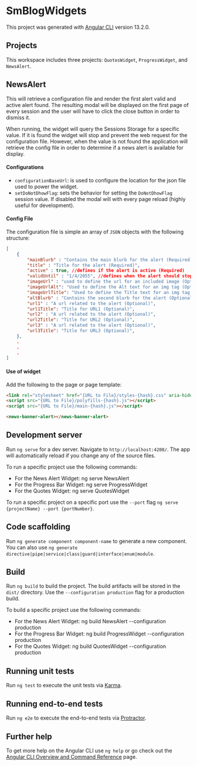 # SmBlogWidgets

This project was generated with [Angular CLI](https://github.com/angular/angular-cli) version 13.2.0.

## Projects

This workspace includes three projects: `QuotesWidget`, `ProgressWidget`, and `NewsAlert`.

## NewsAlert

This will retrieve a configuration file and render the first alert valid and active alert found. The resulting modal will be displayed on the first page of every session and the user will have to click the close button in order to dismiss it.

When running, the widget will query the Sessions Storage for a specific value. If it is found the widget will stop and prevent the web request for the configuration file. However, when the value is not found the application will retrieve the config file in order to determine if a news alert is available for display.

#### Configurations

- `configurationBaseUrl`: is used to configure the location for the json file used to power the widget.
- `setDoNotDhowFlag`: sets the behavior for setting the `DoNotDhowFlag` session value. If disabled the modal will with every page reload (highly useful for development).

#### Config File

The configuration file is simple an array of `JSON` objects with the following structure:

```json
[
    {
        "mainBlurb" : "Contains the main blurb for the alert (Required)",
        "title" : "Title for the alert (Required)",
        "active" : true, //defines if the alert is active (Required)
        "validUntil" : "1/4/2055", //defines when the alert should stop being shown (Required)
        "imageUrl" : "used to define the url for an included image (Optional)",
        "imageUrlAlt": "Used to define the Alt text for an img tag (Optional)",
        "imageUrlTitle": "Used to define the Title text for an img tag (Optional)",
        "altBlurb" : "Contains the second blurb for the alert (Optional)",
        "url1" : "A url related to the alert (Optional)",
        "url1Title": "Title for URL1 (Optional)",
        "url2" : "A url related to the alert (Optional)",
        "url2Title": "Title for URL2 (Optional)",
        "url3" : "A url related to the alert (Optional)",
        "url3Title": "Title for URL3 (Optional)",
    },
    .
    .
    .
]
```

#### Use of widget

Add the following to the page or page template:

```html
<link rel="stylesheet" href="{URL to File}/styles-{hash}.css" aria-hidden="true">
<script src="{URL to File}/polyfills-{hash}.js"></script>
<script src="{URL to File}/main-{hash}.js"></script>

<news-banner-alert></news-banner-alert>
```

## Development server

Run `ng serve` for a dev server. Navigate to `http://localhost:4200/`. The app will automatically reload if you change any of the source files.

To run a specific project use the following commands:
- For the News Alert Widget: ng serve NewsAlert
- For the Progress Bar Widget: ng serve ProgressWidget
- For the Quotes Widget: ng serve QuotesWidget

To run a specific project on a specific port use the `--port` flag `ng serve {projectName} --port {portNumber}`.

## Code scaffolding

Run `ng generate component component-name` to generate a new component. You can also use `ng generate directive|pipe|service|class|guard|interface|enum|module`.

## Build

Run `ng build` to build the project. The build artifacts will be stored in the `dist/` directory. Use the `--configuration production` flag for a production build.

To build a specific project use the following commands:
- For the News Alert Widget: ng build NewsAlert --configuration production
- For the Progress Bar Widget: ng build ProgressWidget --configuration production
- For the Quotes Widget: ng build QuotesWidget --configuration production

## Running unit tests

Run `ng test` to execute the unit tests via [Karma](https://karma-runner.github.io).

## Running end-to-end tests

Run `ng e2e` to execute the end-to-end tests via [Protractor](http://www.protractortest.org/).

## Further help

To get more help on the Angular CLI use `ng help` or go check out the [Angular CLI Overview and Command Reference](https://angular.io/cli) page.
